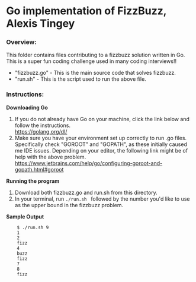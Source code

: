 # Go implementation of FizzBuzz, Alexis Tingey

### **Overview:**
This folder contains files contributing to a fizzbuzz solution written in Go. This is a super fun coding challenge used in many coding interviews!!
* "fizzbuzz.go" - This is the main source code that solves fizzbuzz.
* "run.sh" - This is the script used to run the above file.

### **Instructions:**
**Downloading Go** 
1. If you do not already have Go on your machine, click the link below and follow the instructions.   
https://golang.org/dl/
2. Make sure you have your environment set up correctly to run .go files. Specifically check "GOROOT" and "GOPATH", as these initially caused me IDE issues. Depending on your editor, the following link might be of help with the above problem.    
https://www.jetbrains.com/help/go/configuring-goroot-and-gopath.html#goroot  

**Running the program**
1. Download both fizzbuzz.go and run.sh from this directory.  
2. In your terminal, run `./run.sh ` followed by the number you'd like to use as the upper bound in the fizzbuzz problem.  

**Sample Output**     

        $ ./run.sh 9
        1
        2
        fizz
        4
        buzz
        fizz
        7
        8
        fizz

